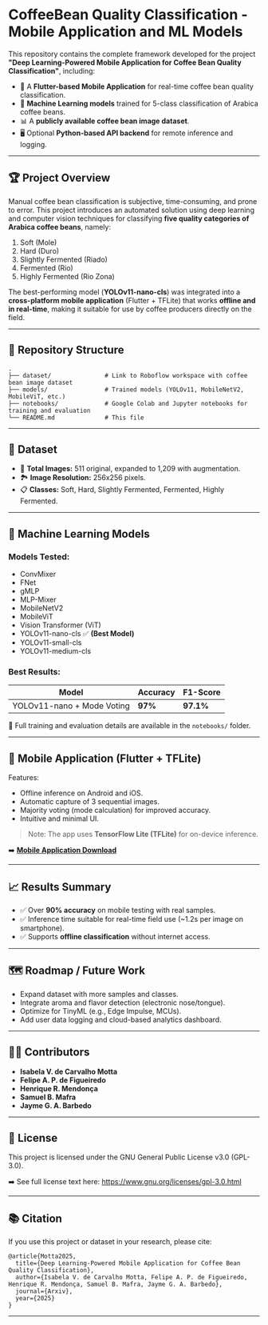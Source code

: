 # CoffeeBean Quality Classification - Mobile Application and ML Models

This repository contains the complete framework developed for the project **"Deep Learning-Powered Mobile Application for Coffee Bean Quality Classification"**, including:

* 📱 A **Flutter-based Mobile Application** for real-time coffee bean quality classification.
* 🧠 **Machine Learning models** trained for 5-class classification of Arabica coffee beans.
* 📊 A **publicly available coffee bean image dataset**.
* 🖥️ Optional **Python-based API backend** for remote inference and logging.

---

## 🏆 Project Overview

Manual coffee bean classification is subjective, time-consuming, and prone to error. This project introduces an automated solution using deep learning and computer vision techniques for classifying **five quality categories of Arabica coffee beans**, namely:

1. Soft (Mole)
2. Hard (Duro)
3. Slightly Fermented (Riado)
4. Fermented (Rio)
5. Highly Fermented (Rio Zona)

The best-performing model (**YOLOv11-nano-cls**) was integrated into a **cross-platform mobile application** (Flutter + TFLite) that works **offline and in real-time**, making it suitable for use by coffee producers directly on the field.

---

## 📂 Repository Structure

```
.
├── dataset/               # Link to Roboflow workspace with coffee bean image dataset
├── models/                # Trained models (YOLOv11, MobileNetV2, MobileViT, etc.)
├── notebooks/             # Google Colab and Jupyter notebooks for training and evaluation
└── README.md              # This file
```

---

## 🧬 Dataset

* 📸 **Total Images:** 511 original, expanded to 1,209 with augmentation.
* 🏞️ **Image Resolution:** 256x256 pixels.
* 📋 **Classes:** Soft, Hard, Slightly Fermented, Fermented, Highly Fermented.

---

## 🧠 Machine Learning Models

### Models Tested:

* ConvMixer
* FNet
* gMLP
* MLP-Mixer
* MobileNetV2
* MobileViT
* Vision Transformer (ViT)
* YOLOv11-nano-cls ✅ **(Best Model)**
* YOLOv11-small-cls
* YOLOv11-medium-cls

### Best Results:

| Model                      | Accuracy | F1-Score  |
| -------------------------- | -------- | --------- |
| YOLOv11-nano + Mode Voting | **97%**  | **97.1%** |

📌 Full training and evaluation details are available in the `notebooks/` folder.

---

## 📱 Mobile Application (Flutter + TFLite)

Features:

* Offline inference on Android and iOS.
* Automatic capture of 3 sequential images.
* Majority voting (mode calculation) for improved accuracy.
* Intuitive and minimal UI.

> Note: The app uses **TensorFlow Lite (TFLite)** for on-device inference.

➡️ **[Mobile Application Download](https://github.com/zz4fap/CoffeeClassificator-API)**

---

## 📈 Results Summary

* ✅ Over **90% accuracy** on mobile testing with real samples.
* ✅ Inference time suitable for real-time field use (\~1.2s per image on smartphone).
* ✅ Supports **offline classification** without internet access.

---

## 🗺️ Roadmap / Future Work

* Expand dataset with more samples and classes.
* Integrate aroma and flavor detection (electronic nose/tongue).
* Optimize for TinyML (e.g., Edge Impulse, MCUs).
* Add user data logging and cloud-based analytics dashboard.

---

## 👩‍💻 Contributors

* **Isabela V. de Carvalho Motta**
* **Felipe A. P. de Figueiredo**
* **Henrique R. Mendonça**
* **Samuel B. Mafra**
* **Jayme G. A. Barbedo**

---

## 📄 License

This project is licensed under the GNU General Public License v3.0 (GPL-3.0).

➡️ See full license text here: https://www.gnu.org/licenses/gpl-3.0.html

---

## 📚 Citation

If you use this project or dataset in your research, please cite:

```
@article{Motta2025,
  title={Deep Learning-Powered Mobile Application for Coffee Bean Quality Classification},
  author={Isabela V. de Carvalho Motta, Felipe A. P. de Figueiredo, Henrique R. Mendonça, Samuel B. Mafra, Jayme G. A. Barbedo},
  journal={Arxiv},
  year={2025}
}
```

---
